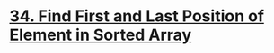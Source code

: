 # [34. Find First and Last Position of Element in Sorted Array](https://leetcode.com/problems/find-first-and-last-position-of-element-in-sorted-array/)
